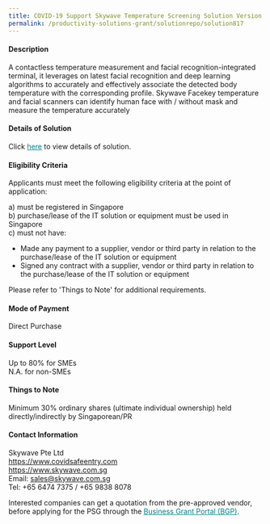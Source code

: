 ```yaml
---
title: COVID-19 Support Skywave Temperature Screening Solution Version 1.0
permalink: /productivity-solutions-grant/solutionrepo/solution817
---
```


#### Description

A contactless temperature measurement and facial recognition-integrated terminal, it leverages on latest facial recognition and deep learning algorithms to accurately and effectively associate the detected body temperature with the corresponding profile. Skywave Facekey temperature and facial scanners can identify human face with / without mask and measure the temperature accurately

#### Details of Solution

Click <a href='https://govassist.gobusiness.gov.sg/images/psg/Desensitised%20Skywave%20Annex%203%20Class%20A%20License%20CR%20wef%2027%20Aug%202020.pdf' style='color:#037e8a'>here</a> to view details of solution.

#### Eligibility Criteria

Applicants must meet the following eligibility criteria at the point of application:

a) must be registered in Singapore <br>
b) purchase/lease of the IT solution or equipment must be used in Singapore <br>
c) must not have:
- Made any payment to a supplier, vendor or third party in relation to the purchase/lease of the IT solution or equipment
- Signed any contract with a supplier, vendor or third party in relation to the purchase/lease of the IT solution or equipment

Please refer to 'Things to Note' for additional requirements.

#### Mode of Payment
Direct Purchase

#### Support Level
Up to 80% for SMEs <br>
N.A. for non-SMEs

#### Things to Note
Minimum 30% ordinary shares (ultimate individual ownership) held directly/indirectly by Singaporean/PR

#### Contact Information
Skywave Pte Ltd<br>https://www.covidsafeentry.com<br>https://www.skywave.com.sg<br>Email: sales@skywave.com.sg<br>Tel: +65 6474 7375 / +65 9838 8078

Interested companies can get a quotation from the pre-approved vendor, before applying for the PSG through the <a target='_blank' style='color:#037e8a' href='https://www.businessgrants.gov.sg/'>Business Grant Portal (BGP)</a>.
